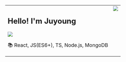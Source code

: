 <table border=0>
 <tr>
   <td valign="top">
 <h2>Hello! I'm Juyoung</h2>


<img src="http://img.shields.io/badge/-Tech%20blog-black?style=flat-square&logo=github&link=https://velog.io/@ken1204" />

📚  React, JS(ES6+), TS, Node.js, MongoDB
</td>

<td valign="top">
<img src="https://github-readme-stats.vercel.app/api?username=tTab1204&show_icons=true&theme=tokyonight" />
</td>
 </tr>
</table> 

<!-- <table> 
  <tr>
    <td valign="top"><img src="src"/></td>
    <td valign="top"><img src="src"/></td>
  </tr> -->

